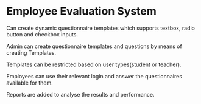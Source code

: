 # Employee Evaluation System


Can create dynamic questionnaire templates which supports textbox, radio button and checkbox inputs.

Admin can create questionnaire templates and questions by means of creating Templates.

Templates can be restricted based on user types(student or teacher).

Employees can use their relevant login and answer the questionnaires available for them.

Reports are added to analyse the results and performance.
